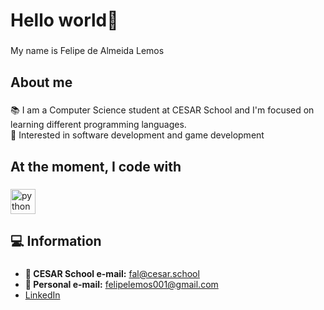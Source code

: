 <h1 align="left">Hello world👋</h1>

###

<p align="left">My name is Felipe de Almeida Lemos</p>

###

<h2 align="left">About me</h2>

###

<p align="left">
📚 I am a Computer Science student at CESAR School and I'm focused on learning different programming languages.<br>
🎯 Interested in software development and game development
</p>

###

<h2 align="left">At the moment, I code with</h2>

###

<div align="left">
  <img src="https://cdn.jsdelivr.net/gh/devicons/devicon/icons/python/python-original.svg" height="40" alt="python logo"  />
</div>

###

<h2 align="left">💻 Information</h2>

###

<ul align="left">
  <li><strong>📧 CESAR School e-mail:</strong> <a href="mailto:fal@cesar.school">fal@cesar.school</a></li>
  <li><strong>📧 Personal e-mail:</strong> <a href="mailto:felipelemos001@gmail.com">felipelemos001@gmail.com</a></li>
  <li><strong></strong> <a href="https://www.linkedin.com/in/felipelemos001" target="_blank">LinkedIn</a></li>
</ul>

